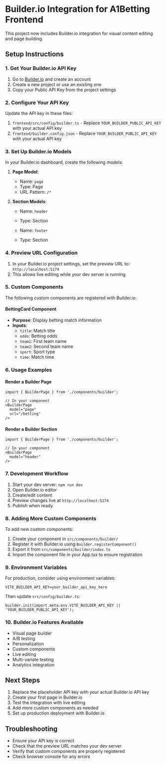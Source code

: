 # Builder.io Integration for A1Betting Frontend

This project now includes Builder.io integration for visual content editing and page building.

## Setup Instructions

### 1. Get Your Builder.io API Key

1. Go to [Builder.io](https://builder.io) and create an account
2. Create a new project or use an existing one
3. Copy your Public API Key from the project settings

### 2. Configure Your API Key

Update the API key in these files:

1. `frontend/src/config/builder.ts` - Replace `YOUR_BUILDER_PUBLIC_API_KEY` with your actual API key
2. `frontend/builder.config.json` - Replace `YOUR_BUILDER_PUBLIC_API_KEY` with your actual API key

### 3. Set Up Builder.io Models

In your Builder.io dashboard, create the following models:

1. **Page Model**: 
   - Name: `page`
   - Type: Page
   - URL Pattern: `/*`

2. **Section Models**:
   - Name: `header`
   - Type: Section
   
   - Name: `footer` 
   - Type: Section

### 4. Preview URL Configuration

1. In your Builder.io project settings, set the preview URL to: `http://localhost:5174`
2. This allows live editing while your dev server is running

### 5. Custom Components

The following custom components are registered with Builder.io:

#### BettingCard Component
- **Purpose**: Display betting match information
- **Inputs**:
  - `title`: Match title
  - `odds`: Betting odds
  - `team1`: First team name
  - `team2`: Second team name
  - `sport`: Sport type
  - `time`: Match time

### 6. Usage Examples

#### Render a Builder Page
```tsx
import { BuilderPage } from './components/builder';

// In your component
<BuilderPage 
  model="page" 
  url="/betting" 
/>
```

#### Render a Builder Section
```tsx
import { BuilderPage } from './components/builder';

// In your component
<BuilderPage 
  model="header" 
/>
```

### 7. Development Workflow

1. Start your dev server: `npm run dev`
2. Open Builder.io editor
3. Create/edit content
4. Preview changes live at `http://localhost:5174`
5. Publish when ready

### 8. Adding More Custom Components

To add new custom components:

1. Create your component in `src/components/builder/`
2. Register it with Builder.io using `Builder.registerComponent()`
3. Export it from `src/components/builder/index.ts`
4. Import the component file in your App.tsx to ensure registration

### 9. Environment Variables

For production, consider using environment variables:

```env
VITE_BUILDER_API_KEY=your_builder_api_key_here
```

Then update `src/config/builder.ts`:
```tsx
builder.init(import.meta.env.VITE_BUILDER_API_KEY || 'YOUR_BUILDER_PUBLIC_API_KEY');
```

### 10. Builder.io Features Available

- Visual page builder
- A/B testing
- Personalization
- Custom components
- Live editing
- Multi-variate testing
- Analytics integration

## Next Steps

1. Replace the placeholder API key with your actual Builder.io API key
2. Create your first page in Builder.io
3. Test the integration with live editing
4. Add more custom components as needed
5. Set up production deployment with Builder.io

## Troubleshooting

- Ensure your API key is correct
- Check that the preview URL matches your dev server
- Verify that custom components are properly registered
- Check browser console for any errors
